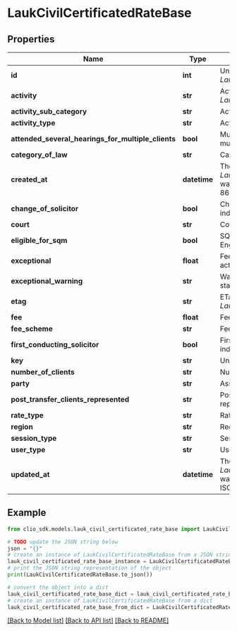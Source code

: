 # LaukCivilCertificatedRateBase


## Properties

Name | Type | Description | Notes
------------ | ------------- | ------------- | -------------
**id** | **int** | Unique identifier for the *LaukCivilCertificatedRate* | [optional] 
**activity** | **str** | Activity of the *LaukCivilCertificatedRate* | [optional] 
**activity_sub_category** | **str** | Activity sub-category | [optional] 
**activity_type** | **str** | Activity type | [optional] 
**attended_several_hearings_for_multiple_clients** | **bool** | Multiple hearings for multiple clients indicator | [optional] 
**category_of_law** | **str** | Category of law | [optional] 
**created_at** | **datetime** | The time the *LaukCivilCertificatedRate* was created (as a ISO-8601 timestamp) | [optional] 
**change_of_solicitor** | **bool** | Change of solicitor indicator | [optional] 
**court** | **str** | Court associated | [optional] 
**eligible_for_sqm** | **bool** | SQM eligibility (Legal Aid England and Wales) | [optional] 
**exceptional** | **float** | Fee applied for high activity count | [optional] 
**exceptional_warning** | **str** | Warning for exceptional status | [optional] 
**etag** | **str** | ETag for the *LaukCivilCertificatedRate* | [optional] 
**fee** | **float** | Fee amount | [optional] 
**fee_scheme** | **str** | Fee scheme | [optional] 
**first_conducting_solicitor** | **bool** | First conducting solicitor indicator | [optional] 
**key** | **str** | Unique key | [optional] 
**number_of_clients** | **str** | Number of clients | [optional] 
**party** | **str** | Associated party | [optional] 
**post_transfer_clients_represented** | **str** | Post-transfer clients represented | [optional] 
**rate_type** | **str** | Rate type | [optional] 
**region** | **str** | Region | [optional] 
**session_type** | **str** | Session type | [optional] 
**user_type** | **str** | User type | [optional] 
**updated_at** | **datetime** | The time the *LaukCivilCertificatedRate* was last updated (as a ISO-8601 timestamp) | [optional] 

## Example

```python
from clio_sdk.models.lauk_civil_certificated_rate_base import LaukCivilCertificatedRateBase

# TODO update the JSON string below
json = "{}"
# create an instance of LaukCivilCertificatedRateBase from a JSON string
lauk_civil_certificated_rate_base_instance = LaukCivilCertificatedRateBase.from_json(json)
# print the JSON string representation of the object
print(LaukCivilCertificatedRateBase.to_json())

# convert the object into a dict
lauk_civil_certificated_rate_base_dict = lauk_civil_certificated_rate_base_instance.to_dict()
# create an instance of LaukCivilCertificatedRateBase from a dict
lauk_civil_certificated_rate_base_from_dict = LaukCivilCertificatedRateBase.from_dict(lauk_civil_certificated_rate_base_dict)
```
[[Back to Model list]](../README.md#documentation-for-models) [[Back to API list]](../README.md#documentation-for-api-endpoints) [[Back to README]](../README.md)



